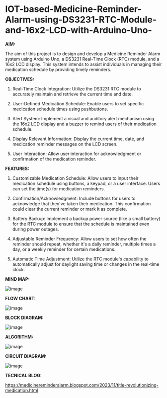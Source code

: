 # IOT-based-Medicine-Reminder-Alarm-using-DS3231-RTC-Module-and-16x2-LCD-with-Arduino-Uno-

**AIM:**

The aim of this project is to design and develop a Medicine Reminder Alarm system using Arduino Uno, a DS3231 Real-Time Clock (RTC) module, and a 16x2 LCD display. This system intends to assist individuals in managing their medication schedule by providing timely reminders.

**OBJECTIVES:**

1. Real-Time Clock Integration: Utilize the DS3231 RTC module to accurately maintain and retrieve the current time and date.

2. User-Defined Medication Schedule: Enable users to set specific medication schedule times using pushbuttons.

3. Alert System: Implement a visual and auditory alert mechanism using the 16x2 LCD display and a buzzer to remind users of their medication schedule.

4. Display Relevant Information: Display the current time, date, and medication reminder messages on the LCD screen.

5. User Interaction: Allow user interaction for acknowledgment or confirmation of the medication reminder.

**FEATURES:**

1. Customizable Medication Schedule: Allow users to input their medication schedule using buttons, a keypad, or a user interface. Users can set the time(s) for medication reminders.

2. Confirmation/Acknowledgment: Include buttons for users to acknowledge that they've taken their medication. This confirmation could clear the current reminder or mark it as complete.

3. Battery Backup: Implement a backup power source (like a small battery) for the RTC module to ensure that the schedule is maintained even during power outages.

4. Adjustable Reminder Frequency: Allow users to set how often the reminder should repeat, whether it's a daily reminder, multiple times a day, or a weekly reminder for certain medications.

5. Automatic Time Adjustment: Utilize the RTC module's capability to automatically adjust for daylight saving time or changes in the real-time clock.

**MIND MAP:**

![image](https://github.com/vijethk3904/IOT-based-Medicine-Reminder-Alarm-using-DS3231-RTC-Module-and-16x2-LCD-with-Arduino-Uno-/assets/149647654/8c2ec343-1081-481b-97c9-cb84fa4c96d2)

**FLOW CHART:**

![image](https://github.com/vijethk3904/IOT-based-Medicine-Reminder-Alarm-using-DS3231-RTC-Module-and-16x2-LCD-with-Arduino-Uno-/assets/149647654/9a24c16e-a6e1-456f-896f-0083ebe1ff95)


**BLOCK DIAGRAM:**

![image](https://github.com/vijethk3904/IOT-based-Medicine-Reminder-Alarm-using-DS3231-RTC-Module-and-16x2-LCD-with-Arduino-Uno-/assets/149647654/b8c48209-e3ea-4e59-aca9-4ee9ad6a6ce1)


**ALGORITHM:**

![image](https://github.com/vijethk3904/IOT-based-Medicine-Reminder-Alarm-using-DS3231-RTC-Module-and-16x2-LCD-with-Arduino-Uno-/assets/149647654/1907b79a-ebfd-49e7-97d4-a85595b6ade6)

**CIRCUIT DIAGRAM:**

![image](https://github.com/vijethk3904/IOT-based-Medicine-Reminder-Alarm-using-DS3231-RTC-Module-and-16x2-LCD-with-Arduino-Uno-/assets/149647654/48ad650a-7963-4d8c-b1b7-288ae858962f)

**TECNICAL BLOG:**

https://medicinereminderalarm.blogspot.com/2023/11/title-revolutionizing-medication.html
